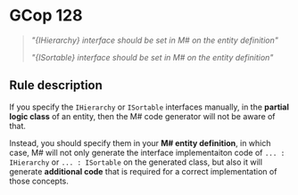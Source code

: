 ﻿# GCop 128

> *"\{IHierarchy} interface should be set in M# on the entity definition"*
>
> *"\{ISortable} interface should be set in M# on the entity definition"*

## Rule description

If you specify the `IHierarchy` or `ISortable` interfaces manually, in the **partial logic class** of an entity, then the M# code generator will not be aware of that.

Instead, you should specify them in your **M# entity definition**, in which case, M# will not only generate the interface implementaiton code of `... : IHierarchy` or `... : ISortable` on the generated class, but also it will generate **additional code** that is required for a correct implementation of those concepts.
